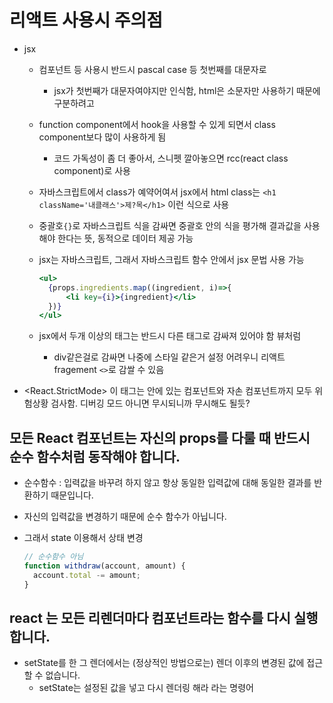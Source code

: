 # 리액트 사용시 주의점

* jsx
  * 컴포넌트 등 사용시 반드시 pascal case 등 첫번째를 대문자로
    * jsx가 첫번째가 대문자여야지만 인식함, html은 소문자만 사용하기 때문에 구분하려고
  * function component에서 hook을 사용할 수 있게 되면서 class component보다 많이 사용하게 됨
    * 코드 가독성이 좀 더 좋아서, 스니펫 깔아놓으면 rcc(react class component)로 사용
  * 자바스크립트에서 class가 예약어여서 jsx에서 html class는 `<h1 className='내클래스'>제?목</h1>` 이런 식으로 사용
  * 중괄호`{}`로 자바스크립트 식을 감싸면 중괄호 안의 식을 평가해 결과값을 사용해야 한다는 뜻, 동적으로 데이터 제공 가능
  * jsx는 자바스크립트, 그래서 자바스크립트 함수 안에서 jsx 문법 사용 가능
    ```jsx
    <ul>
      {props.ingredients.map((ingredient, i)=>{
          <li key={i}>{ingredient}</li>
      })}
    </ul>
    ```

  * jsx에서 두개 이상의 태그는 반드시 다른 태그로 감싸져 있어야 함 뷰처럼
    * div같은걸로 감싸면 나중에 스타일 같은거 설정 어려우니 리액트 fragement `<>`로 감쌀 수 있음

* <React.StrictMode> 이 태그는 안에 있는 컴포넌트와 자손 컴포넌트까지 모두 위험상황 검사함. 디버깅 모드 아니면 무시되니까 무시해도 될듯?

## 모든 React 컴포넌트는 자신의 props를 다룰 때 반드시 순수 함수처럼 동작해야 합니다.

* 순수함수 : 입력값을 바꾸려 하지 않고 항상 동일한 입력값에 대해 동일한 결과를 반환하기 때문입니다.
* 자신의 입력값을 변경하기 때문에 순수 함수가 아닙니다.
* 그래서 state 이용해서 상태 변경

  ```javascript
  // 순수함수 아님
  function withdraw(account, amount) {
    account.total -= amount;
  }
  ```

## react 는 모든 리렌더마다 컴포넌트라는 함수를 다시 실행합니다.

* setState를 한 그 렌더에서는 (정상적인 방법으로는) 렌더 이후의 변경된 값에 접근할 수 없습니다.
  * setState는 설정된 값을 넣고 다시 렌더링 해라 라는 명령어